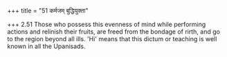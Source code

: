 +++
title = "51 कर्मजम् बुद्धियुक्ता"

+++
2.51 Those who possess this evenness of mind while performing actions
and relinish their fruits, are freed from the bondage of rirth, and go
to the region beyond all ills. 'Hi' means that this dictum or teaching
is well known in all the Upanisads.
